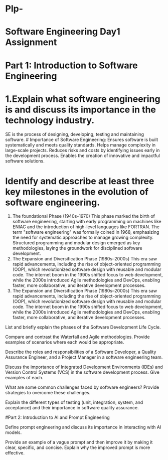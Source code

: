 # Plp-

# Software Engineering Day1 Assignment

# Part 1: Introduction to Software Engineering

# 1.Explain what software engineering is and discuss its importance in the technology industry.
  SE  is the process of designing, developing, testing and maintaining software.
                # Importance of Software Engineering:
      Ensures software is built systematically and meets quality standards.
          Helps manage complexity in large-scale projects.
                Reduces risks and costs by identifying issues early in the development process.
                      Enables the creation of innovative and impactful software solutions.

# Identify and describe at least three key milestones in the evolution of software engineering.
  1. The foundational Phase (1940s-1970)
      This phase marked the birth of software engineering, starting with early programming on machines like ENIAC and the introduction of high-level languages like FORTRAN. The term "software engineering" was formally coined in 1968, emphasizing the need for systematic approaches to manage growing complexity. Structured programming and modular design emerged as key methodologies, laying the groundwork for disciplined software development.
  2. The Expansion and Diversification Phase (1980s–2000s)
      This era saw rapid advancements, including the rise of object-oriented programming (OOP), which revolutionized software design with reusable and modular code. The internet boom in the 1990s shifted focus to web development, while the 2000s introduced Agile methodologies and DevOps, enabling faster, more collaborative, and iterative development processes.
  3.  The Expansion and Diversification Phase (1980s–2000s)
      This era saw rapid advancements, including the rise of object-oriented programming (OOP), which revolutionized software design with reusable and modular code. The internet boom in the 1990s shifted focus to web development, while the 2000s introduced Agile methodologies and DevOps, enabling faster, more collaborative, and iterative development processes.


List and briefly explain the phases of the Software Development Life Cycle.

Compare and contrast the Waterfall and Agile methodologies. Provide examples of scenarios where each would be appropriate.

Describe the roles and responsibilities of a Software Developer, a Quality Assurance Engineer, and a Project Manager in a software engineering team.

Discuss the importance of Integrated Development Environments (IDEs) and Version Control Systems (VCS) in the software development process. Give examples of each.

What are some common challenges faced by software engineers? Provide strategies to overcome these challenges.

Explain the different types of testing (unit, integration, system, and acceptance) and their importance in software quality assurance.

#Part 2: Introduction to AI and Prompt Engineering

Define prompt engineering and discuss its importance in interacting with AI models.

Provide an example of a vague prompt and then improve it by making it clear, specific, and concise. Explain why the improved prompt is more effective.
